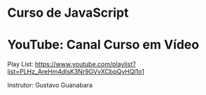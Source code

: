 # Curso de JavaScript
#
# YouTube: Canal Curso em Vídeo

Play List: https://www.youtube.com/playlist?list=PLHz_AreHm4dlsK3Nr9GVvXCbpQyHQl1o1

Instrutor: Gustavo Guanabara

